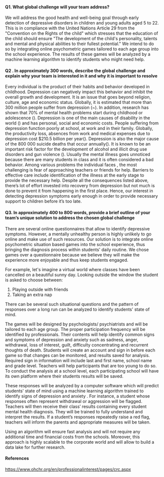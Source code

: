 #### Q1. What global challenge will your team address?

We will address the good health and well-being goal through early detection of depressive disorders in children and young adults aged 5 to 22. This is in compliance with the United Nations Article 29 from the "Convention on the Rights of the child"  which stresses that the education of the child should ensure "The development of the child's personality, talents and mental and physical abilities to their fullest potential." We intend to do so by integrating online psychometric games tailored to each age group into the school experience. The results of these games will be analyzed by a machine learning algorithm to identify students who might need help.

#### Q2 . In approximately 300 words, describe the global challenge and explain why your team is interested in it and why it is important to resolve

Every individual is the product of their habits and behavior developed in childhood.
Depression can negatively impact this behavior and inhibit the overall growth and development. It is an issue that goes beyond religion, culture, age and economic status. Globally, it is estimated that more than 300 million people suffer from depression (~). In addition, research has shown that 70% of mental health problems start during childhood or adolescence (). Depression is one of the main causes of disability in the world () and has personal, social and economic costs. People suffering from depression function poorly at school, at work and in their family. Globally, the productivity loss, absences from work and medical expenses due to depression cost $210.5 billion per year(). Depression is also the major cause of the 800 000 suicide deaths that occur annually(). It is known to be an important risk factor for the development of alcohol and illicit drug use disorders and gun violence (). Usually the mental illness goes unnoticed because there are many students in class  and it is often considered a bad behavior. Among various problems the individual faces , the most challenging is fear of approaching teachers or friends for help. Barriers to effective care  include identification of the illness at the early stage to provide the necessary help. Despite all the consequences listed above, there’s lot of effort invested into recovery from depression but not much is done to prevent it from happening in the first place. Hence, our interest in detecting depression symptoms early enough in order to provide necessary support to children before it’s too late.

#### Q3. In approximately 400 to 800 words, provide a brief outline of your team’s unique solution to address the chosen global challenge

There are several online questionnaires that allow to identify depressive symptoms. However, a mentally unhealthy person is highly unlikely to go online and make use of
such resources. Our solution is to integrate online psychometric situation based games into the school experience, thus bringing the diagnosis process within students' daily routine. We chose games over a questionnaire because we believe they will make the experience more enjoyable and thus keep students engaged.

For example, let's imagine a virtual world where classes have been cancelled on a beautiful sunny day. Looking outside the window the student is asked to choose between:

1. Playing outside with friends
2. Taking an extra nap

There can be several such situational questions and the pattern of responses over a long run can be analyzed to identify students' state of mind.  

The games will be designed by psychologists/ psychiatrists and will be tailored to each age group. The proper participation frequency will be identified by professionals. Their contents will help identify common signs and symptoms of depression and anxiety such as sadness, anger, withdrawal, loss of interest, guilt, difficulty concentrating and recurrent thoughts of death.
Students will create an account and sign in before each game so that changes can be monitored, and results saved for analysis. Required sign in information will include last and first name, school name and grade level. Teachers will help participants that are too young to do so.  To conduct the analysis at a school level, each participating school will have its own platform where their students results will be saved.

These responses will be analyzed by a computer software which will predict students' state of mind using a machine learning algorithm trained to identify signs of depression and anxiety . For instance, a student whose responses often represent withdrawal or aggression will be flagged.  
Teachers will then receive their class’ results containing every student mental health diagnosis. They will be trained to fully understand and interpret the results. If a student’s responses repeatedly raise a red flag, teachers will inform the parents and appropriate measures will be taken.

Using an algorithm will ensure fast analysis and will not require any additional time and financial costs from the schools.  Moreover, this approach is highly scalable to the corporate world and will allow to build a data lake for further research.





#### References

https://www.ohchr.org/en/professionalinterest/pages/crc.aspx
